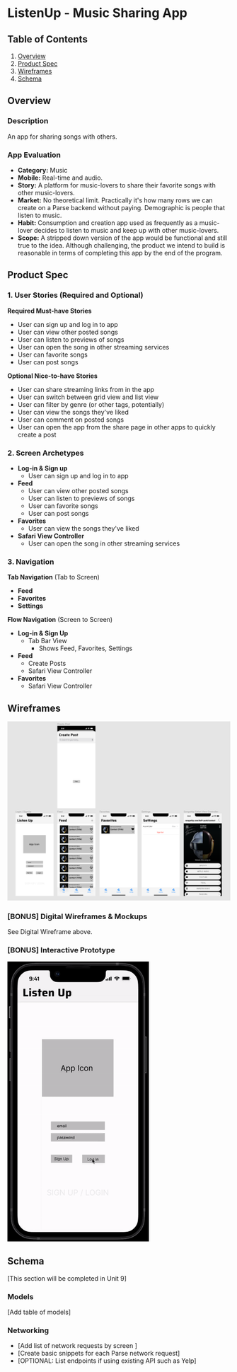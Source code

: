 # ListenUp - Music Sharing App

## Table of Contents
1. [Overview](#Overview)
1. [Product Spec](#Product-Spec)
1. [Wireframes](#Wireframes)
2. [Schema](#Schema)

## Overview
### Description
An app for sharing songs with others.

### App Evaluation
- **Category:** Music
- **Mobile:** Real-time and audio.
- **Story:** A platform for music-lovers to share their favorite songs with other music-lovers.
- **Market:** No theoretical limit. Practically it's how many rows we can create on a Parse backend without paying. Demographic is people that listen to music.
- **Habit:** Consumption and creation app used as frequently as a music-lover decides to listen to music and keep up with other music-lovers.
- **Scope:** A stripped down version of the app would be functional and still true to the idea. Although challenging, the product we intend to build is reasonable in terms of completing this app by the end of the program.

## Product Spec

### 1. User Stories (Required and Optional)

**Required Must-have Stories**

* User can sign up and log in to app
* User can view other posted songs
* User can listen to previews of songs
* User can open the song in other streaming services
* User can favorite songs
* User can post songs

**Optional Nice-to-have Stories**

* User can share streaming links from in the app
* User can switch between grid view and list view
* User can filter by genre (or other tags, potentially)
* User can view the songs they've liked
* User can comment on posted songs
* User can open the app from the share page in other apps to quickly create a post

### 2. Screen Archetypes

* **Log-in & Sign up**
   * User can sign up and log in to app
* **Feed**
    * User can view other posted songs
    * User can listen to previews of songs
    * User can favorite songs
    * User can post songs
* **Favorites**
    * User can view the songs they've liked
* **Safari View Controller**
    * User can open the song in other streaming services

### 3. Navigation

**Tab Navigation** (Tab to Screen)

* **Feed**
* **Favorites**
* **Settings**

**Flow Navigation** (Screen to Screen)

* **Log-in & Sign Up**
   * Tab Bar View
       * Shows Feed, Favorites, Settings
* **Feed**
    * Create Posts
    * Safari View Controller
* **Favorites**
    * Safari View Controller

## Wireframes
<img src="https://github.com/CodePath-ListenUp/ListenUp/blob/main/wireframe-ListenUp.png" width=600>

### [BONUS] Digital Wireframes & Mockups
See Digital Wireframe above.

### [BONUS] Interactive Prototype
<img src="https://github.com/CodePath-ListenUp/ListenUp/blob/main/interactive-wireframe-ListenUp.gif" width=320>

## Schema 
[This section will be completed in Unit 9]
### Models
[Add table of models]
### Networking
- [Add list of network requests by screen ]
- [Create basic snippets for each Parse network request]
- [OPTIONAL: List endpoints if using existing API such as Yelp]
